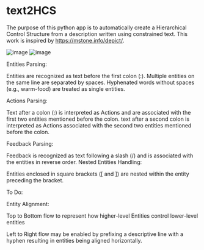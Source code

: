 # text2HCS
The purpose of this python app is to automatically create a Hierarchical Control Structure from a description written using constrained text.
This work is inspired by https://mstone.info/depict/.   

![image](https://github.com/user-attachments/assets/13f7a290-102f-43d1-8b4f-ad6b5510cb1e)
![image](https://github.com/user-attachments/assets/681cf206-da9a-4f04-9536-d99033d16a87)

Entities Parsing:

Entities are recognized as text before the first colon (:). Multiple entities on the same line are separated by spaces.
Hyphenated words without spaces (e.g., warm-food) are treated as single entities.

Actions Parsing:

Text after a colon (:) is interpreted as Actions and are associated with the first two entities mentioned before the colon. text after a second colon is interpreted as Actions associated with the second two entities mentioned before the colon.

Feedback Parsing:

Feedback is recognized as text following a slash (/) and is associated with the entities in reverse order.
Nested Entities Handling:

Entities enclosed in square brackets ([ and ]) are nested within the entity preceding the bracket.

To Do:

Entity Alignment:

Top to Bottom flow to represent how higher-level Entities control lower-level entities

Left to Right flow may be enabled by prefixing a descriptive line with a hyphen resulting in entities being aligned horizontally.
